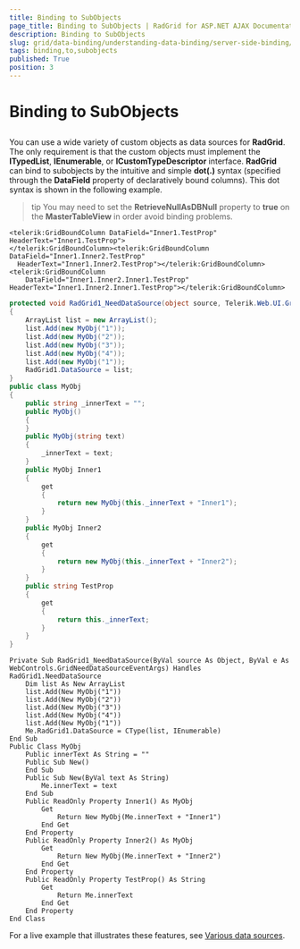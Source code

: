 ```yaml
---
title: Binding to SubObjects
page_title: Binding to SubObjects | RadGrid for ASP.NET AJAX Documentation
description: Binding to SubObjects
slug: grid/data-binding/understanding-data-binding/server-side-binding/various-data-sources/binding-to-subobjects
tags: binding,to,subobjects
published: True
position: 3
---
```


# Binding to SubObjects



## 

You can use a wide variety of custom objects as data sources for **RadGrid**. The only requirement is that the custom objects must implement the **ITypedList**, **IEnumerable**, or **ICustomTypeDescriptor** interface. **RadGrid** can bind to subobjects by the intuitive and simple **dot(.)** syntax (specified through the **DataField** property of declaratively bound columns). This dot syntax is shown in the following example.

>tip You may need to set the **RetrieveNullAsDBNull** property to **true** on the **MasterTableView** in order avoid binding problems.
>




````ASP.NET
<telerik:GridBoundColumn DataField="Inner1.TestProp" HeaderText="Inner1.TestProp">
</telerik:GridBoundColumn><telerik:GridBoundColumn DataField="Inner1.Inner2.TestProp"
  HeaderText="Inner1.Inner2.TestProp"></telerik:GridBoundColumn><telerik:GridBoundColumn
    DataField="Inner1.Inner2.Inner1.TestProp" HeaderText="Inner1.Inner2.Inner1.TestProp"></telerik:GridBoundColumn>
````
````C#
protected void RadGrid1_NeedDataSource(object source, Telerik.Web.UI.GridNeedDataSourceEventArgs e)
{
    ArrayList list = new ArrayList();
    list.Add(new MyObj("1"));
    list.Add(new MyObj("2"));
    list.Add(new MyObj("3"));
    list.Add(new MyObj("4"));
    list.Add(new MyObj("1"));
    RadGrid1.DataSource = list;
}
public class MyObj
{
    public string _innerText = "";
    public MyObj()
    {
    }
    public MyObj(string text)
    {
        _innerText = text;
    }
    public MyObj Inner1
    {
        get
        {
            return new MyObj(this._innerText + "Inner1");
        }
    }
    public MyObj Inner2
    {
        get
        {
            return new MyObj(this._innerText + "Inner2");
        }
    }
    public string TestProp
    {
        get
        {
            return this._innerText;
        }
    }
}
````
````VB
Private Sub RadGrid1_NeedDataSource(ByVal source As Object, ByVal e As WebControls.GridNeedDataSourceEventArgs) Handles RadGrid1.NeedDataSource
    Dim list As New ArrayList
    list.Add(New MyObj("1"))
    list.Add(New MyObj("2"))
    list.Add(New MyObj("3"))
    list.Add(New MyObj("4"))
    list.Add(New MyObj("1"))
    Me.RadGrid1.DataSource = CType(list, IEnumerable)
End Sub
Public Class MyObj
    Public innerText As String = ""
    Public Sub New()
    End Sub
    Public Sub New(ByVal text As String)
        Me.innerText = text
    End Sub
    Public ReadOnly Property Inner1() As MyObj
        Get
            Return New MyObj(Me.innerText + "Inner1")
        End Get
    End Property
    Public ReadOnly Property Inner2() As MyObj
        Get
            Return New MyObj(Me.innerText + "Inner2")
        End Get
    End Property
    Public ReadOnly Property TestProp() As String
        Get
            Return Me.innerText
        End Get
    End Property
End Class
````


For a live example that illustrates these features, see [Various data sources](http://demos.telerik.com/aspnet-ajax/Grid/Examples/Programming/Binding/DefaultCS.aspx).
